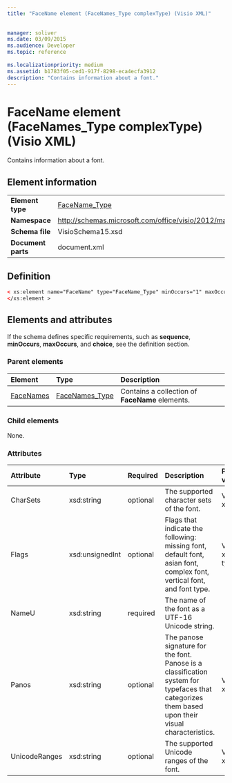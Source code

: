 ```yaml
---
title: "FaceName element (FaceNames_Type complexType) (Visio XML)"
 
 
manager: soliver
ms.date: 03/09/2015
ms.audience: Developer
ms.topic: reference
 
ms.localizationpriority: medium
ms.assetid: b1783f05-ced1-917f-8298-eca4ecfa3912
description: "Contains information about a font."
---
```


# FaceName element (FaceNames_Type complexType) (Visio XML)

Contains information about a font.
  
## Element information

|||
|:-----|:-----|
|**Element type** <br/> |[FaceName_Type](facename_type-complextypevisio-xml.md) <br/> |
|**Namespace** <br/> |http://schemas.microsoft.com/office/visio/2012/main  <br/> |
|**Schema file** <br/> |VisioSchema15.xsd  <br/> |
|**Document parts** <br/> |document.xml  <br/> |
   
## Definition

```XML
< xs:element name="FaceName" type="FaceName_Type" minOccurs="1" maxOccurs="unbounded" >
</xs:element > 
```

## Elements and attributes

If the schema defines specific requirements, such as **sequence**, **minOccurs**, **maxOccurs**, and **choice**, see the definition section. 
  
### Parent elements

|**Element**|**Type**|**Description**|
|:-----|:-----|:-----|
|[FaceNames](facenames-element-visiodocument_type-complextypevisio-xml.md) <br/> |[FaceNames_Type](facenames_type-complextypevisio-xml.md) <br/> |Contains a collection of **FaceName** elements. |
   
### Child elements

None.
  
### Attributes

|**Attribute**|**Type**|**Required**|**Description**|**Possible values**|
|:-----|:-----|:-----|:-----|:-----|
|CharSets  <br/> |xsd:string  <br/> |optional  <br/> |The supported character sets of the font. |Values of the xsd:string type. |
|Flags  <br/> |xsd:unsignedInt  <br/> |optional  <br/> |Flags that indicate the following: missing font, default font, asian font, complex font, vertical font, and font type. |Values of the xsd:unsignedInt type. |
|NameU  <br/> |xsd:string  <br/> |required  <br/> |The name of the font as a UTF-16 Unicode string. ||
|Panos  <br/> |xsd:string  <br/> |optional  <br/> |The panose signature for the font. Panose is a classification system for typefaces that categorizes them based upon their visual characteristics. |Values of the xsd:string type. |
|UnicodeRanges  <br/> |xsd:string  <br/> |optional  <br/> |The supported Unicode ranges of the font. |Values of the xsd:string type. |
   

